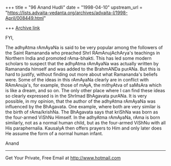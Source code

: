 +++
title = "96 Anand Hudli"
date = "1998-04-10"
upstream_url = "https://lists.advaita-vedanta.org/archives/advaita-l/1998-April/008449.html"

+++
[Archive link](https://lists.advaita-vedanta.org/archives/advaita-l/1998-April/008449.html)

 FYI,

  The adhyAtma rAmAyaNa is said to be very popular among the
  followers of the Saint Ramananda who preached ShrI RAmAnujAchArya's
  teachings in Northern India and promoted rAma-bhakti. This has
  led some modern scholars to suspect that the adhyAtma rAmAyaNa was
  actually written by Ramananda himself and was added to the
  BrahmANDa purANa. But this is hard to justify, without finding
  out more about what Ramananda's beliefs were. Some of the ideas
  in this rAmAyaNa clearly are in conflict with RAmAnuja's, for
  example, those of mAyA, the mithyAtva of saMsAra which is like
  a dream, and so on. The only other place where I can find these
  ideas so clearly expressed is in the ShrImad BhAgavata purANa.
  It is very possible, in my opinion, that the author of the adhyAtma
  rAmAyaNa  was influenced by the BhAgavata. One example, where
  both are very similar is the birth of rAma/krishNa. The BhAgavata
  says that kriShNa was born as the four-armed ViShNu Himself. In
 the adhyAtma rAmAyaNa, rAma is born similarly, not as a normal
  human child, but as the four-armed ViShNu with all His
  paraphernalia. KausalyA then offers prayers to Him and only later
  does He assume the form of a normal human infant.

 Anand






______________________________________________________
Get Your Private, Free Email at http://www.hotmail.com

